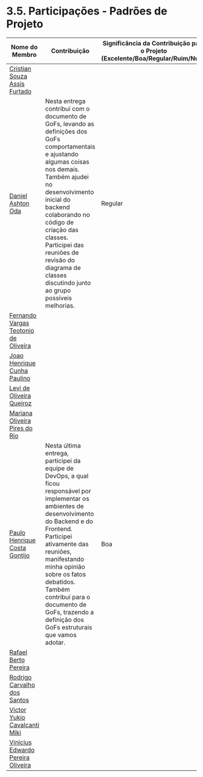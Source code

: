 # 3.5. Participações - Padrões de Projeto

| Nome do Membro                                                        | Contribuição                                                                                                                                                                                                                                                                                                                                             | Significância da Contribuição para o Projeto (Excelente/Boa/Regular/Ruim/Nula) |
|-----------------------------------------------------------------------|----------------------------------------------------------------------------------------------------------------------------------------------------------------------------------------------------------------------------------------------------------------------------------------------------------------------------------------------------------|--------------------------------------------------------------------------------|
| [Cristian Souza Assis Furtado](https://github.com/csafurtado)         |                                                                                                                                                                                                                                                                                                                                                          |                                                                                |
| [Daniel Ashton Oda](https://github.com/danieloda)                     |  Nesta entrega contribuí com o documento de GoFs, levando as definições dos GoFs comportamentais e ajustando algumas coisas nos demais. Também ajudei no desenvolvimento inicial do backend colaborando no código de criação das classes. Participei das reuniões de revisão do diagrama de classes discutindo junto ao grupo possíveis melhorias.                                                                                                                                                                                                                                                                                                                                                 |      Regular                                                                          |
| [Fernando Vargas Teotonio de Oliveira](https://github.com/SFernandoS) |                                                                                                                                                                                                                                                                                                                                                          |
| [Joao Henrique Cunha Paulino](https://github.com/JoaoHenrique12)      |                                                                                                                                                                                                                                                                                                                                                          |                                                                                |
| [Levi de Oliveira Queiroz](https://github.com/LeviQ27)                |                                                                                                                                                                                                                                                                                                                                                          |                                                                                |
| [Mariana Oliveira Pires do Rio](https://github.com/MarianaPRio)       |                                                                                                                                                                                                                                                                                                                                                          |                                                                                |
| [Paulo Henrique Costa Gontijo](https://github.com/paulohgontijoo)     | Nesta última entrega, participei da equipe de DevOps, a qual ficou responsável por implementar os ambientes de desenvolvimento do Backend e do Frontend. Participei ativamente das reuniões, manifestando minha opinião sobre os fatos debatidos. Também contribuí para o documento de GoFs, trazendo a definição dos GoFs estruturais que vamos adotar. | Boa                                                                            |
| [Rafael Berto Pereira](https://github.com/RafaelBP02)                 |                                                                                                                                                                                                                                                                                                                                                          |                                                                                |
| [Rodrigo Carvalho dos Santos](https://github.com/Rocsantos)           |                                                                                                                                                                                                                                                                                                                                                          |                                                                                |
| [Victor Yukio Cavalcanti Miki](https://github.com/yukioz)             |                                                                                                                                                                                                                                                                                                                                                          |                                                                                |
| [Vinicius Edwardo Pereira Oliveira](https://github.com/viniciused26)  |                                                                                                                                                                                                                                                                                                                                                          |                                                                                |